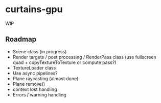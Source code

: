 # curtains-gpu

WIP

## Roadmap

- Scene class (in progress)
- Render targets / post processing / RenderPass class (use fullscreen quad + copyTextureToTexture or compute pass?)
- TextureLoader class
- Use async pipelines?
- Plane raycasting (almost done)
- Plane remove()
- context lost handling
- Errors / warning handling

